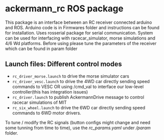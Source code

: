 # ackermann_rc ROS package

This package is an interface between an RC receiver connected arduino and ROS. Arduino code is in Firmwares folder and instructions can be found for installation. Uses rosserial package for serial communication. System can be used for interfacing with racecar_simulator, morse simulations and 4/6 Wd platforms. Before using please tune the parameters of the receiver which can be found in param folder

## Launch files: Different control modes
 - `rc_driver_morse.launch` to drive the morse simulator cars
 - `rc_driver_vesc.launch` to drive the 4WD car directly sending speed commands to VESC OR using /cmd_val to interface our low-level controller(this has integration issues)
 - `rc_driver.launch` to publish AckermannDrive message to control racecar simulations of MIT
 - `rc_six_wheel.launch` to drive the 6WD car directly sending speed commands to 6WD motor drivers.

 To tune / modify the RC signals (button configs might change and need some tunning from time to time), use the *rc_params<mode>.yaml* under */param* folder.
